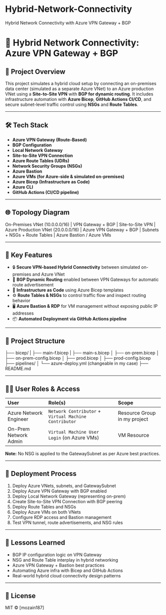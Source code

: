 # Hybrid-Network-Connectivity
Hybrid Network Connectivity with Azure VPN Gateway + BGP
# 🔷 Hybrid Network Connectivity: Azure VPN Gateway + BGP

## 📖 Project Overview
This project simulates a hybrid cloud setup by connecting an on-premises data center (simulated as a separate Azure VNet) to an Azure production VNet using a **Site-to-Site VPN** with **BGP for dynamic routing**. It includes infrastructure automation with **Azure Bicep**, **GitHub Actions CI/CD**, and secure subnet-level traffic control using **NSGs** and **Route Tables**.

---

## 🛠️ Tech Stack
- **Azure VPN Gateway (Route-Based)**
- **BGP Configuration**
- **Local Network Gateway**
- **Site-to-Site VPN Connection**
- **Azure Route Tables (UDRs)**
- **Network Security Groups (NSGs)**
- **Azure Bastion**
- **Azure VMs (for Azure-side & simulated on-premises)**
- **Azure Bicep (Infrastructure as Code)**
- **Azure CLI**
- **GitHub Actions (CI/CD pipeline)**

---

## 🌐 Topology Diagram

On-Premises VNet (10.0.0.0/16)
|
VPN Gateway + BGP
|
Site-to-Site VPN
|
Azure Production VNet (20.0.0.0/16)
|
Azure VPN Gateway + BGP
|
Subnets + NSGs + Route Tables
|
Azure Bastion / Azure VMs


---

## 🚀 Key Features

- 🔒 **Secure VPN-based Hybrid Connectivity** between simulated on-premises and Azure VNet
- 📡 **BGP Dynamic Routing** enabled between VPN Gateways for automatic route advertisement
- 📑 **Infrastructure as Code** using Azure Bicep templates
- ⚙️ **Route Tables & NSGs** to control traffic flow and inspect routing behavior
- 🖥️ **Azure Bastion & RDP** for VM management without exposing public IP addresses
- 📦 **Automated Deployment via GitHub Actions pipeline**

---

## 📂 Project Structure

├── bicep/
| ├── main-f.bicep
| ├── main-s.bicep
│ ├── on-prem.bicep
│ ├── on-prem-config.bicep
│ ├── prod.bicep
│ ├── prod-config.bicep
├── pipelines/
│ └── azure-deploy.yml (changeable in my case)
├── README.md


---



## 🧑‍💻 User Roles & Access

| User                    | Role(s)                                | Scope                         |
|:------------------------|:---------------------------------------|:-----------------------------|
| Azure Network Engineer   | `Network Contributor` + `Virtual Machine Contributor` | Resource Group in my project |
| On-Prem Network Admin    | `Virtual Machine User Login` (on Azure VMs) | VM Resource |

**Note:** No NSG is applied to the GatewaySubnet as per Azure best practices.

---

## 📖 Deployment Process

1. Deploy Azure VNets, subnets, and GatewaySubnet
2. Deploy Azure VPN Gateway with BGP enabled
3. Deploy Local Network Gateway (representing on-prem)
4. Create Site-to-Site VPN Connection with BGP peering
5. Deploy Route Tables and NSGs
6. Deploy Azure VMs on both VNets
7. Configure RDP access and Bastion management
8. Test VPN tunnel, route advertisements, and NSG rules

---

## 📝 Lessons Learned

- BGP IP configuration logic on VPN Gateway
- NSG and Route Table interplay in hybrid networking
- Azure VPN Gateway + Bastion best practices
- Automating Azure infra with Bicep and GitHub Actions
- Real-world hybrid cloud connectivity design patterns

---



## 📌 License

MIT © [mozain187]


